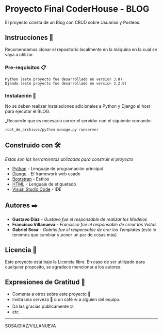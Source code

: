 # Proyecto Final CoderHouse - BLOG


El proyecto consta de un Blog con CRUD sobre Usuarios y Posteos.
## Instrucciones 🚀

Recomendamos clonar el repositorio localmente en la máquina en la cual se vaya a utilizar.

### Pre-requisitos 📋


```
Python (este proyecto fue desarrollado en version 3.8)
Djando (este proyecto fue desarrollado en version 3.2.9)
```

### Instalación 🔧

No se deben realizar instalaciones adicionales a Python y Django el host para ejecutar el BLOG.

_Recuerde que es necesario correr el servidor con el siguiente comando:

```
root_de_archivos/python manage.py runserver
```

## Construido con 🛠️

_Estas son las herramientas utilizadas para construir el proyecto_

* [Python](https://www.python.org/) - Lenguaje de programación principal
* [Django](https://www.djangoproject.com/) - El framework web usado
* [Bootstrap](https://getbootstrap.com/) - Estilos
* [HTML](https://developer.mozilla.org/es/docs/Web/HTML) - Lenguaje de etiquetado
* [Visual Studio Code](https://visualstudio.microsoft.com/es/) - IDE


## Autores ✒️

* **Gustavo Diaz** - *Gustavo fue el responsable de realizar los Modelos* 
* **Francisco Villanueva** - *Francisco fue el responsable de crear las Vistas*
* **Gabriel Sosa** - *Gabriel fue el responsable de crer los Templates* 
(esto lo tenemos que cambiar y poner un par de cosas más)



## Licencia 📄

Este proyecto está bajo la Licencia libre. En caso de ser utilizado para cualquier proposito, se agradece mencionar a los autores.

## Expresiones de Gratitud 🎁

* Comenta a otros sobre este proyecto 📢
* Invita una cerveza 🍺 o un café ☕ a alguien del equipo. 
* Da las gracias públicamente 🤓.
* etc.



---

SOSA/DIAZ/VILLANUEVA